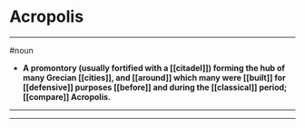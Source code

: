# Acropolis
---
#noun
- **A promontory (usually fortified with a [[citadel]]) forming the hub of many Grecian [[cities]], and [[around]] which many were [[built]] for [[defensive]] purposes [[before]] and during the [[classical]] period; [[compare]] Acropolis.**
---
---
